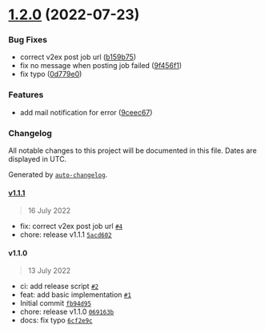 

# [1.2.0](https://github.com/xianshenglu/v2ex-robot/compare/v1.1.0...v1.2.0) (2022-07-23)


### Bug Fixes

* correct v2ex post job url ([b159b75](https://github.com/xianshenglu/v2ex-robot/commit/b159b7536295f5efeac49854d092a0311690e6bf))
* fix no message when posting job failed ([9f456f1](https://github.com/xianshenglu/v2ex-robot/commit/9f456f105d3b54b74ec1689197a81a9c1c83c2e2))
* fix typo ([0d779e0](https://github.com/xianshenglu/v2ex-robot/commit/0d779e0c0ffe5ea013f5c1dd56a4c6694e8638e0))


### Features

* add mail notification for error ([9ceec67](https://github.com/xianshenglu/v2ex-robot/commit/9ceec67d795f89e7022c555314796b18e6894951))

### Changelog

All notable changes to this project will be documented in this file. Dates are displayed in UTC.

Generated by [`auto-changelog`](https://github.com/CookPete/auto-changelog).

#### [v1.1.1](https://github.com/xianshenglu/v2ex-robot/compare/v1.1.0...v1.1.1)

> 16 July 2022

- fix: correct v2ex post job url [`#4`](https://github.com/xianshenglu/v2ex-robot/pull/4)
- chore: release v1.1.1 [`5acd602`](https://github.com/xianshenglu/v2ex-robot/commit/5acd602afd514c0b7fa9279fd7f243aa89786949)

#### v1.1.0

> 13 July 2022

- ci: add release script [`#2`](https://github.com/xianshenglu/v2ex-robot/pull/2)
- feat: add basic implementation [`#1`](https://github.com/xianshenglu/v2ex-robot/pull/1)
- Initial commit [`fb94d95`](https://github.com/xianshenglu/v2ex-robot/commit/fb94d9539b835bad3d43093c011043cd80ba022b)
- chore: release v1.1.0 [`069163b`](https://github.com/xianshenglu/v2ex-robot/commit/069163bfff10c6f3edb2c1e600a10693ed616bde)
- docs: fix typo [`6cf2e9c`](https://github.com/xianshenglu/v2ex-robot/commit/6cf2e9c1af38738e96446893664b1ad9495d94b3)